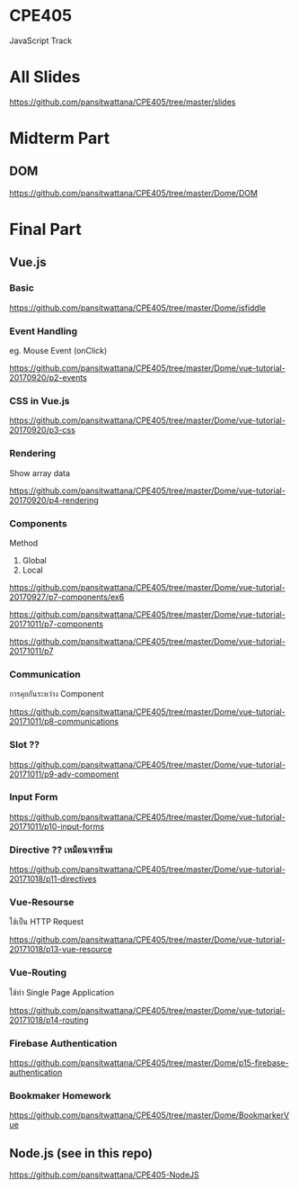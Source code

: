 # CPE405
JavaScript Track

# All Slides

https://github.com/pansitwattana/CPE405/tree/master/slides

# Midterm Part

## DOM

https://github.com/pansitwattana/CPE405/tree/master/Dome/DOM

# Final Part

## Vue.js

### Basic

https://github.com/pansitwattana/CPE405/tree/master/Dome/jsfiddle

### Event Handling
eg. Mouse Event (onClick)

https://github.com/pansitwattana/CPE405/tree/master/Dome/vue-tutorial-20170920/p2-events

### CSS in Vue.js

https://github.com/pansitwattana/CPE405/tree/master/Dome/vue-tutorial-20170920/p3-css

### Rendering
Show array data

https://github.com/pansitwattana/CPE405/tree/master/Dome/vue-tutorial-20170920/p4-rendering

### Components

Method
1. Global
2. Local

https://github.com/pansitwattana/CPE405/tree/master/Dome/vue-tutorial-20170927/p7-components/ex6

https://github.com/pansitwattana/CPE405/tree/master/Dome/vue-tutorial-20171011/p7-components

https://github.com/pansitwattana/CPE405/tree/master/Dome/vue-tutorial-20171011/p7

### Communication

การคุยกันระหว่าง Component

https://github.com/pansitwattana/CPE405/tree/master/Dome/vue-tutorial-20171011/p8-communications

### Slot ??

https://github.com/pansitwattana/CPE405/tree/master/Dome/vue-tutorial-20171011/p9-adv-compoment

### Input Form

https://github.com/pansitwattana/CPE405/tree/master/Dome/vue-tutorial-20171011/p10-input-forms

### Directive ?? เหมือนจารข้าม

https://github.com/pansitwattana/CPE405/tree/master/Dome/vue-tutorial-20171018/p11-directives

### Vue-Resourse
ใช้เป็น HTTP Request

https://github.com/pansitwattana/CPE405/tree/master/Dome/vue-tutorial-20171018/p13-vue-resource

### Vue-Routing
ใช้ทำ Single Page Application

https://github.com/pansitwattana/CPE405/tree/master/Dome/vue-tutorial-20171018/p14-routing

### Firebase Authentication

https://github.com/pansitwattana/CPE405/tree/master/Dome/p15-firebase-authentication

### Bookmaker Homework

https://github.com/pansitwattana/CPE405/tree/master/Dome/BookmarkerVue

## Node.js (see in this repo)
https://github.com/pansitwattana/CPE405-NodeJS
